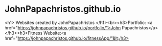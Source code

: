 # JohnPapachristos.github.io
&lt;h1> Websites created by JohnPapachristos &lt;/h1>&lt;br>&lt;h3>Portfolio: &lt;a href="https://johnpapachristos.github.io/portfolio/">John Papachristos&lt;/a>&lt;/h3>&lt;h3>Fitness Website:&lt;a href="https://johnpapachristos.github.io/fitnessApp/"&lt;/h3>
